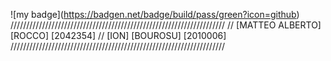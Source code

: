 !\[my badge\](https://badgen.net/badge/build/pass/green?icon=github)
////////////////////////////////////////////////////////////////////
// [MATTEO ALBERTO] [ROCCO] [2042354]
// [ION] [BOUROSU] [2010006]
////////////////////////////////////////////////////////////////////
